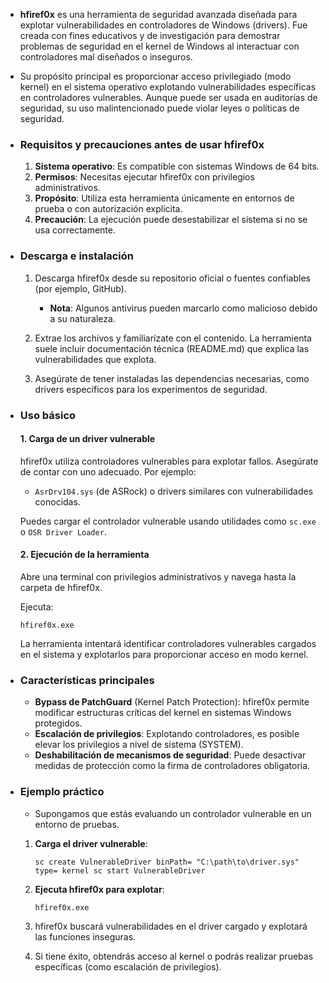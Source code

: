 - **hfiref0x** es una herramienta de seguridad avanzada diseñada para explotar vulnerabilidades en controladores de Windows (drivers). Fue creada con fines educativos y de investigación para demostrar problemas de seguridad en el kernel de Windows al interactuar con controladores mal diseñados o inseguros.

- Su propósito principal es proporcionar acceso privilegiado (modo kernel) en el sistema operativo explotando vulnerabilidades específicas en controladores vulnerables. Aunque puede ser usada en auditorías de seguridad, su uso malintencionado puede violar leyes o políticas de seguridad.

- ### Requisitos y precauciones antes de usar hfiref0x
	
	1. **Sistema operativo**: Es compatible con sistemas Windows de 64 bits.
	2. **Permisos**: Necesitas ejecutar hfiref0x con privilegios administrativos.
	3. **Propósito**: Utiliza esta herramienta únicamente en entornos de prueba o con autorización explícita.
	4. **Precaución**: La ejecución puede desestabilizar el sistema si no se usa correctamente.

- ### Descarga e instalación

	1. Descarga hfiref0x desde su repositorio oficial o fuentes confiables (por ejemplo, GitHub).
		
		- **Nota**: Algunos antivirus pueden marcarlo como malicioso debido a su naturaleza.
	2. Extrae los archivos y familiarízate con el contenido. La herramienta suele incluir documentación técnica (README.md) que explica las vulnerabilidades que explota.
		
	3. Asegúrate de tener instaladas las dependencias necesarias, como drivers específicos para los experimentos de seguridad.
		

- ### Uso básico
	
	#### 1. **Carga de un driver vulnerable**
	
	hfiref0x utiliza controladores vulnerables para explotar fallos. Asegúrate de contar con uno adecuado. Por ejemplo:
	
	- `AsrDrv104.sys` (de ASRock) o drivers similares con vulnerabilidades conocidas.
	
	Puedes cargar el controlador vulnerable usando utilidades como `sc.exe` o `OSR Driver Loader`.
	
	#### 2. **Ejecución de la herramienta**
	
	Abre una terminal con privilegios administrativos y navega hasta la carpeta de hfiref0x.
	
	Ejecuta:
	
	`hfiref0x.exe`
	
	La herramienta intentará identificar controladores vulnerables cargados en el sistema y explotarlos para proporcionar acceso en modo kernel.
	
- ### Características principales
	
	- **Bypass de PatchGuard** (Kernel Patch Protection): hfiref0x permite modificar estructuras críticas del kernel en sistemas Windows protegidos.
	- **Escalación de privilegios**: Explotando controladores, es posible elevar los privilegios a nivel de sistema (SYSTEM).
	- **Deshabilitación de mecanismos de seguridad**: Puede desactivar medidas de protección como la firma de controladores obligatoria.

- ### Ejemplo práctico
	
	- Supongamos que estás evaluando un controlador vulnerable en un entorno de pruebas.
	
	1. **Carga el driver vulnerable**:
	    	    
	    `sc create VulnerableDriver binPath= "C:\path\to\driver.sys" type= kernel sc start VulnerableDriver`
	    
	2. **Ejecuta hfiref0x para explotar**:
	    
	    `hfiref0x.exe`
	    
	3. hfiref0x buscará vulnerabilidades en el driver cargado y explotará las funciones inseguras.
	    
	4. Si tiene éxito, obtendrás acceso al kernel o podrás realizar pruebas específicas (como escalación de privilegios).